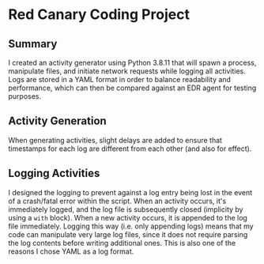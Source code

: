 # Red Canary Coding Project

## Summary
I created an activity generator using Python 3.8.11 that will spawn a process, manipulate files, and initiate network requests while logging all activities. Logs are stored in a YAML format in order to balance readability and performance, which can then be compared against an EDR agent for testing purposes.

## Activity Generation

When generating activities, slight delays are added to ensure that timestamps for each log are different from each other (and also for effect).

## Logging Activities

I designed the logging to prevent against a log entry being lost in the event of a crash/fatal error within the script. When an activity occurs, it's immediately logged, and the log file is subsequently closed (implicity by using a `with` block). When a new activity occurs, it is appended to the log file immediately. Logging this way (i.e. only appending logs) means that my code can manipulate very large log files, since it does not require parsing the log contents before writing additional ones. This is also one of the reasons I chose YAML as a log format.


